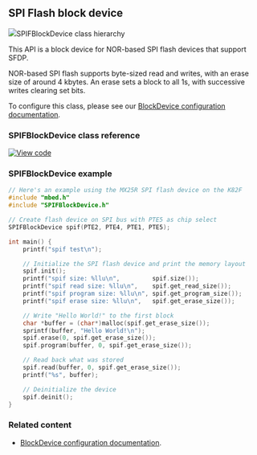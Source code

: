 ## SPI Flash block device

<span class="images">![](https://os.mbed.com/docs/v5.11/mbed-os-api-doxy/class_s_p_i_f_block_device.png)<span>SPIFBlockDevice class hierarchy</span></span>

This API is a block device for NOR-based SPI flash devices that support SFDP.

NOR-based SPI flash supports byte-sized read and writes, with an erase size of around 4 kbytes. An erase sets a block to all 1s, with successive writes clearing set bits.

To configure this class, please see our [BlockDevice configuration documentation](../reference/configuration-storage.html#blockdevice-default-configuration).

### SPIFBlockDevice class reference

[![View code](https://www.mbed.com/embed/?type=library)](https://os.mbed.com/docs/v5.11/mbed-os-api-doxy/class_s_p_i_f_block_device.html)

### SPIFBlockDevice example

``` cpp TODO
// Here's an example using the MX25R SPI flash device on the K82F
#include "mbed.h"
#include "SPIFBlockDevice.h"

// Create flash device on SPI bus with PTE5 as chip select
SPIFBlockDevice spif(PTE2, PTE4, PTE1, PTE5);

int main() {
    printf("spif test\n");

    // Initialize the SPI flash device and print the memory layout
    spif.init();
    printf("spif size: %llu\n",         spif.size());
    printf("spif read size: %llu\n",    spif.get_read_size());
    printf("spif program size: %llu\n", spif.get_program_size());
    printf("spif erase size: %llu\n",   spif.get_erase_size());

    // Write "Hello World!" to the first block
    char *buffer = (char*)malloc(spif.get_erase_size());
    sprintf(buffer, "Hello World!\n");
    spif.erase(0, spif.get_erase_size());
    spif.program(buffer, 0, spif.get_erase_size());

    // Read back what was stored
    spif.read(buffer, 0, spif.get_erase_size());
    printf("%s", buffer);

    // Deinitialize the device
    spif.deinit();
}
```

### Related content

- [BlockDevice configuration documentation](../reference/configuration-storage.html#blockdevice-default-configuration).
